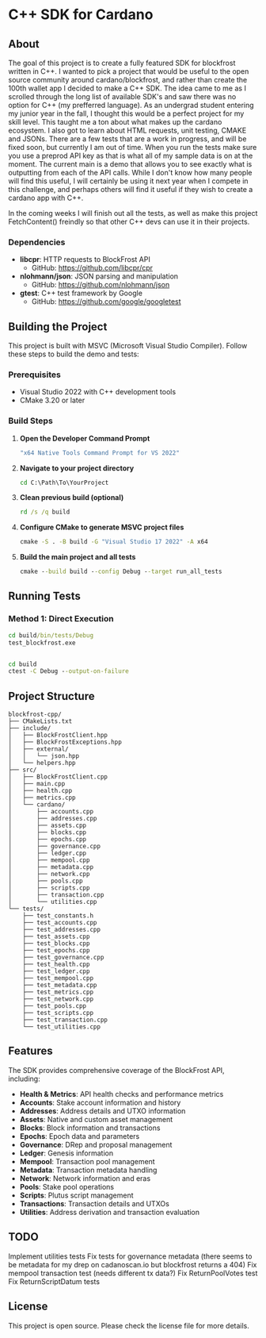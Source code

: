 
# C++ SDK for Cardano

## About

The goal of this project is to create a fully featured SDK for blockfrost written in C++. I wanted to pick a project that would be useful to the open source community around cardano/blockfrost, and rather than create the 100th wallet app I decided to make a C++ SDK. The idea came to me as I scrolled through the long list of available SDK's and saw there was no option for C++ (my prefferred language). As an undergrad student entering my junior year in the fall, I thought this would be a perfect project for my skill level. This taught me a ton about what makes up the cardano ecosystem. I also got to learn about HTML requests, unit testing, CMAKE and JSONs. There are a few tests that are a work in progress, and will be fixed soon, but currently I am out of time. When you run the tests make sure you use a preprod API key as that is what all of my sample data is on at the moment. The current main is a demo that allows you to see exactly what is outputting from each of the API calls. While I don't know how many people will find this useful, I will certainly be using it next year when I compete in this challenge, and perhaps others will find it useful if they wish to create a cardano app with C++.

In the coming weeks I will finish out all the tests, as well as make this project FetchContent() freindly so that other C++ devs can use it in their projects.

### Dependencies

- **libcpr**: HTTP requests to BlockFrost API
  - GitHub: https://github.com/libcpr/cpr
- **nlohmann/json**: JSON parsing and manipulation
  - GitHub: https://github.com/nlohmann/json
- **gtest**: C++ test framework by Google
  - GitHub: https://github.com/google/googletest

## Building the Project

This project is built with MSVC (Microsoft Visual Studio Compiler). Follow these steps to build the demo and tests:

### Prerequisites

- Visual Studio 2022 with C++ development tools
- CMake 3.20 or later

### Build Steps

1. **Open the Developer Command Prompt**

   ```cmd
   "x64 Native Tools Command Prompt for VS 2022"
   ```

2. **Navigate to your project directory**

   ```cmd
   cd C:\Path\To\YourProject
   ```

3. **Clean previous build (optional)**

   ```cmd
   rd /s /q build
   ```

4. **Configure CMake to generate MSVC project files**

   ```cmd
   cmake -S . -B build -G "Visual Studio 17 2022" -A x64
   ```

5. **Build the main project and all tests**

   ```cmd
   cmake --build build --config Debug --target run_all_tests
   ```

## Running Tests

### Method 1: Direct Execution

```cmd
cd build/bin/tests/Debug
test_blockfrost.exe


cd build
ctest -C Debug --output-on-failure
```

## Project Structure

```
blockfrost-cpp/
├── CMakeLists.txt
├── include/
│   ├── BlockFrostClient.hpp
│   ├── BlockFrostExceptions.hpp
│   ├── external/
│   │   └── json.hpp
│   └── helpers.hpp
├── src/
│   ├── BlockFrostClient.cpp
│   ├── main.cpp
│   ├── health.cpp
│   ├── metrics.cpp
│   └── cardano/
│       ├── accounts.cpp
│       ├── addresses.cpp
│       ├── assets.cpp
│       ├── blocks.cpp
│       ├── epochs.cpp
│       ├── governance.cpp
│       ├── ledger.cpp
│       ├── mempool.cpp
│       ├── metadata.cpp
│       ├── network.cpp
│       ├── pools.cpp
│       ├── scripts.cpp
│       ├── transaction.cpp
│       └── utilities.cpp
└── tests/
    ├── test_constants.h
    ├── test_accounts.cpp
    ├── test_addresses.cpp
    ├── test_assets.cpp
    ├── test_blocks.cpp
    ├── test_epochs.cpp
    ├── test_governance.cpp
    ├── test_health.cpp
    ├── test_ledger.cpp
    ├── test_mempool.cpp
    ├── test_metadata.cpp
    ├── test_metrics.cpp
    ├── test_network.cpp
    ├── test_pools.cpp
    ├── test_scripts.cpp
    ├── test_transaction.cpp
    └── test_utilities.cpp
```

## Features

The SDK provides comprehensive coverage of the BlockFrost API, including:

- **Health & Metrics**: API health checks and performance metrics
- **Accounts**: Stake account information and history
- **Addresses**: Address details and UTXO information
- **Assets**: Native and custom asset management
- **Blocks**: Block information and transactions
- **Epochs**: Epoch data and parameters
- **Governance**: DRep and proposal management
- **Ledger**: Genesis information
- **Mempool**: Transaction pool management
- **Metadata**: Transaction metadata handling
- **Network**: Network information and eras
- **Pools**: Stake pool operations
- **Scripts**: Plutus script management
- **Transactions**: Transaction details and UTXOs
- **Utilities**: Address derivation and transaction evaluation

## TODO

Implement utilities tests
Fix tests for governance metadata (there seems to be metadata for my drep on cadanoscan.io but blockfrost returns a 404)
Fix mempool transaction test (needs different tx data?)
Fix ReturnPoolVotes test
Fix ReturnScriptDatum tests

## License

This project is open source. Please check the license file for more details.
